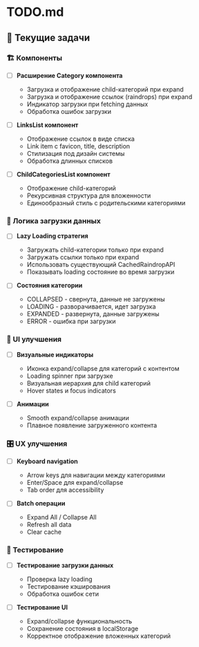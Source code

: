 # TODO.md

## 🎯 Текущие задачи

### 🏗️ Компоненты

- [ ] **Расширение Category компонента**
  - Загрузка и отображение child-категорий при expand
  - Загрузка и отображение ссылок (raindrops) при expand
  - Индикатор загрузки при fetching данных
  - Обработка ошибок загрузки

- [ ] **LinksList компонент**
  - Отображение ссылок в виде списка
  - Link item с favicon, title, description
  - Стилизация под дизайн системы
  - Обработка длинных списков

- [ ] **ChildCategoriesList компонент**
  - Отображение child-категорий
  - Рекурсивная структура для вложенности
  - Единообразный стиль с родительскими категориями

### 🔄 Логика загрузки данных

- [ ] **Lazy Loading стратегия**
  - Загружать child-категории только при expand
  - Загружать ссылки только при expand
  - Использовать существующий CachedRaindropAPI
  - Показывать loading состояние во время загрузки

- [ ] **Состояния категории**
  - COLLAPSED - свернута, данные не загружены
  - LOADING - разворачивается, идет загрузка
  - EXPANDED - развернута, данные загружены
  - ERROR - ошибка при загрузки

### 🎨 UI улучшения

- [ ] **Визуальные индикаторы**
  - Иконка expand/collapse для категорий с контентом
  - Loading spinner при загрузке
  - Визуальная иерархия для child категорий
  - Hover states и focus indicators

- [ ] **Анимации**
  - Smooth expand/collapse анимации
  - Плавное появление загруженного контента

### 🎛️ UX улучшения

- [ ] **Keyboard navigation**
  - Arrow keys для навигации между категориями
  - Enter/Space для expand/collapse
  - Tab order для accessibility

- [ ] **Batch операции**
  - Expand All / Collapse All
  - Refresh all data
  - Clear cache

### 🧪 Тестирование

- [ ] **Тестирование загрузки данных**
  - Проверка lazy loading
  - Тестирование кэширования
  - Обработка ошибок сети

- [ ] **Тестирование UI**
  - Expand/collapse функциональность
  - Сохранение состояния в localStorage
  - Корректное отображение вложенных категорий